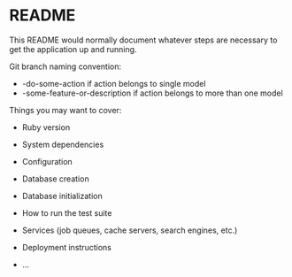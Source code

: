 # README

This README would normally document whatever steps are necessary to get the
application up and running.

Git branch naming convention:

* <model>-do-some-action if action belongs to single model
* <verb>-some-feature-or-description if action belongs to more than one model

Things you may want to cover:

* Ruby version

* System dependencies

* Configuration

* Database creation

* Database initialization

* How to run the test suite

* Services (job queues, cache servers, search engines, etc.)

* Deployment instructions

* ...
